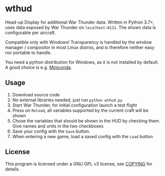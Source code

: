 # wthud
Head-up Display for additional War Thunder data. Written in Python 3.7+, uses data exposed by War Thunder on ```localhost:8111```. The shown data is configurable per aircraft.

Compatible only with Windows! Transparency is handled by the window manager / compositor in most Linux distros, and is therefore neither easy nor portable to handle.

You need a python distribution for Windows, as it is not installed by default. A good choice is e.g. [Miniconda](https://docs.conda.io/en/latest/miniconda.html).

## Usage
1. Download source code
2. No external libraries needed, just run ```python wthud.py```
3. Start War Thunder, for initial configuration launch a test flight
4. Press on ```Reload```, all variables supported by the current craft will be shown
5. Chose the variables that should be shown in the HUD by checking them. Give names and units in the two checkboxes
6. Save your config with the ```Save``` button.
7. When entering a new game, load a saved config with the ```Load``` button

## License
This program is licensed under a GNU GPL v3 license, see [COPYING](COPYING) for details.
